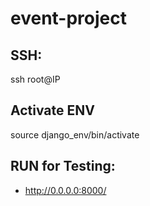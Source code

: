 # event-project
## SSH:
ssh root@IP

## Activate ENV
source django_env/bin/activate

## RUN for Testing:
- http://0.0.0.0:8000/

